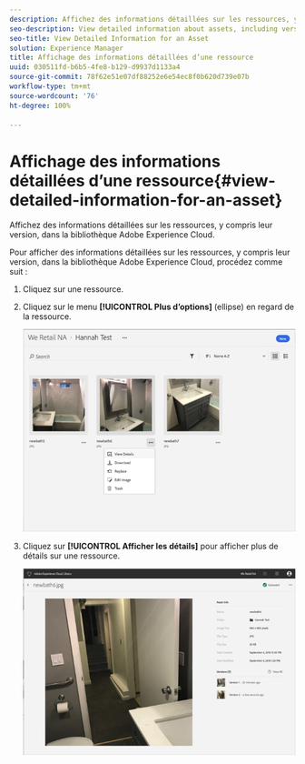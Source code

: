 ```yaml
---
description: Affichez des informations détaillées sur les ressources, y compris leur version, dans la bibliothèque Adobe Experience Cloud.
seo-description: View detailed information about assets, including versions, in the Adobe Experience Cloud Library.
seo-title: View Detailed Information for an Asset
solution: Experience Manager
title: Affichage des informations détaillées d’une ressource
uuid: 030511fd-b6b5-4fe8-b129-d9937d1133a4
source-git-commit: 78f62e51e07df88252e6e54ec8f0b620d739e07b
workflow-type: tm+mt
source-wordcount: '76'
ht-degree: 100%

---
```



# Affichage des informations détaillées d’une ressource{#view-detailed-information-for-an-asset}

Affichez des informations détaillées sur les ressources, y compris leur version, dans la bibliothèque Adobe Experience Cloud.

Pour afficher des informations détaillées sur les ressources, y compris leur version, dans la bibliothèque Adobe Experience Cloud, procédez comme suit :

1. Cliquez sur une ressource.
1. Cliquez sur le menu **[!UICONTROL Plus d’options]** (ellipse) en regard de la ressource.

   ![](assets/library_asset_options.png)

1. Cliquez sur **[!UICONTROL Afficher les détails]** pour afficher plus de détails sur une ressource.

   ![](assets/library_details_versions.png)

